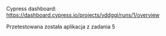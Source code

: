 Cypress dashboard: https://dashboard.cypress.io/projects/vddggi/runs/1/overview

Przetestowana została aplikacja z zadania 5
